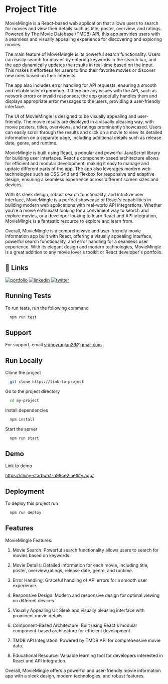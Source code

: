 
# Project Title

MovieMingle  is a React-based web application that allows users to search for movies and view their details such as title, poster, overview, and ratings. Powered by The Movie Database (TMDB) API, this app provides users with a seamless and visually appealing experience for discovering and exploring movies.

The main feature of MovieMingle  is its powerful search functionality. Users can easily search for movies by entering keywords in the search bar, and the app dynamically updates the results in real-time based on the input. This makes it effortless for users to find their favorite movies or discover new ones based on their interests.

The app also includes error handling for API requests, ensuring a smooth and reliable user experience. If there are any issues with the API, such as network errors or invalid responses, the app gracefully handles them and displays appropriate error messages to the users, providing a user-friendly interface.

The UI of MovieMingle  is designed to be visually appealing and user-friendly. The movie results are displayed in a visually pleasing way, with movie posters, titles, overviews, and ratings prominently showcased. Users can easily scroll through the results and click on a movie to view its detailed information on a separate page, including additional details such as release date, genre, and runtime.

MovieMingle  is built using React, a popular and powerful JavaScript library for building user interfaces. React's component-based architecture allows for efficient and modular development, making it easy to manage and update different parts of the app. The app also leverages modern web technologies such as CSS Grid and Flexbox for responsive and adaptive design, ensuring a seamless experience across different screen sizes and devices.

With its sleek design, robust search functionality, and intuitive user interface, MovieMingle  is a perfect showcase of React's capabilities in building modern web applications with real-world API integrations. Whether you're a movie enthusiast looking for a convenient way to search and explore movies, or a developer looking to learn React and API integration, MovieMingle  is a fantastic resource to explore and learn from.

Overall, MovieMingle  is a comprehensive and user-friendly movie information app built with React, offering a visually appealing interface, powerful search functionality, and error handling for a seamless user experience. With its elegant design and modern technologies, MovieMingle  is a great addition to any movie lover's toolkit or React developer's portfolio.



## 🔗 Links
[![portfolio](https://img.shields.io/badge/my_portfolio-000?style=for-the-badge&logo=ko-fi&logoColor=white)](https://elegant-bavarois-ecb606.netlify.app/)
[![linkedin](https://img.shields.io/badge/linkedin-0A66C2?style=for-the-badge&logo=linkedin&logoColor=white)](https://www.linkedin.com/in/srimoy-ranjan-das-6b03031b8)
[![twitter](https://img.shields.io/badge/twitter-1DA1F2?style=for-the-badge&logo=twitter&logoColor=white)](https://twitter.com/ranjan_srimoy)


## Running Tests

To run tests, run the following command

```bash
  npm run test
```


## Support

For support, email srimoyranjan26@gmail.com .


## Run Locally

Clone the project

```bash
  git clone https://link-to-project
```

Go to the project directory

```bash
  cd my-project
```

Install dependencies

```bash
  npm install
```

Start the server

```bash
  npm run start
```


## Demo

Link to demo

https://shiny-starburst-a98ce2.netlify.app/

## Deployment

To deploy this project run

```bash
  npm run deploy
```


## Features
MovieMingle Features:

1. Movie Search: Powerful search functionality allows users to search for movies based on keywords.

2. Movie Details: Detailed information for each movie, including title, poster, overview,ratings, release date, genre, and runtime.

3. Error Handling: Graceful handling of API errors for a smooth user experience.

4. Responsive Design: Modern and responsive design for optimal viewing on different  devices.

5. Visually Appealing UI: Sleek and visually pleasing interface with prominent movie details.

6. Component-Based Architecture: Built using React's modular component-based architecture for efficient development.

7. TMDB API Integration: Powered by TMDB API for comprehensive movie data.

8. Educational Resource: Valuable learning tool for developers interested in React and API integration.

Overall, MovieMingle  offers a powerful and user-friendly movie information app with a sleek design, modern technologies, and robust features.

